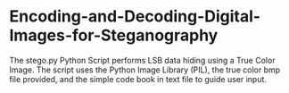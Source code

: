 # Encoding-and-Decoding-Digital-Images-for-Steganography

The stego.py Python Script performs LSB data hiding using a True Color Image. The script uses the Python Image Library (PIL),  the true color bmp file provided, and the simple code book in text file to guide user input.
